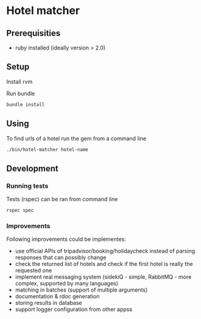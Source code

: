 # Hotel matcher
## Prerequisities

- ruby installed (ideally version > 2.0)

## Setup

Install rvm

Run bundle
```bash
bundle install
```

## Using

To find urls of a hotel run the gem from a command line

```bash
./bin/hotel-matcher hotel-name
```

## Development

### Running tests

Tests (rspec) can be ran from command line

```bash
rspec spec
```

### Improvements
Following improvements could be implementes:

- use official APIs of tripadvisor/booking/holidaycheck instead of parsing responses that can possibly change
- check the returned list of hotels and check if the first hotel is really the requested one
- implement real messaging system (sidekiQ - simple, RabbitMQ - more complex, supported by many languages)
- matching in batches (support of multiple arguments)
- documentation & rdoc generation
- storing results in database
- support logger configuration from other appss
